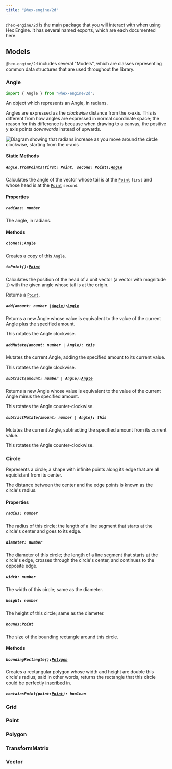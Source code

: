 ```yaml
---
title: "@hex-engine/2d"
---
```


`@hex-engine/2d` is the main package that you will interact with when using Hex Engine. It has several named exports, which are each documented here.

## Models

`@hex-engine/2d` includes several "Models", which are classes representing common data structures that are used throughout the library.

### Angle

```ts
import { Angle } from "@hex-engine/2d";
```

An object which represents an Angle, in radians.

Angles are expressed as the _clockwise_ distance from the x-axis. This is different from how angles are expressed in normal coordinate space; the reason for this difference is because when drawing to a canvas, the positive y axis points _downwards_ instead of upwards.

![Diagram showing that radians increase as you move around the circle clockwise, starting from the x-axis](/img/canvas-angle-diagram.png)

#### Static Methods

##### `Angle.fromPoints(first: Point, second: Point):`[`Angle`]

Calculates the angle of the vector whose tail is at the [`Point`] `first` and whose head
is at the [`Point`] `second`.

#### Properties

##### `radians: number`

The angle, in radians.

#### Methods

##### `clone():`[`Angle`]

Creates a copy of this `Angle`.

##### `toPoint():`[`Point`]

Calculates the position of the head of a unit vector (a vector with magnitude `1`) with the given angle
whose tail is at the origin.

Returns a [`Point`].

##### `add(amount: number |`[`Angle`]`):`[`Angle`]

Returns a new Angle whose value is equivalent to the value of the
current Angle plus the specified amount.

This rotates the Angle clockwise.

##### `addMutate(amount: number | Angle): this`

Mutates the current Angle, adding the specified amount to its current value.

This rotates the Angle clockwise.

##### `subtract(amount: number | Angle):`[`Angle`]

Returns a new Angle whose value is equivalent to the value of the
current Angle minus the specified amount.

This rotates the Angle counter-clockwise.

##### `subtractMutate(amount: number | Angle): this`

Mutates the current Angle, subtracting the specified amount from its current value.

This rotates the Angle counter-clockwise.

### Circle

Represents a circle; a shape with infinite points along its edge that are all
equidistant from its center.

The distance between the center and the edge points is known as the circle's
radius.

#### Properties

##### `radius: number`

The radius of this circle; the length of a line segment that starts at the
circle's center and goes to its edge.

##### `diameter: number`

The diameter of this circle; the length of a line segment that starts at
the circle's edge, crosses through the circle's center, and continues to
the opposite edge.

##### `width: number`

The width of this circle; same as the diameter.

##### `height: number`

The height of this circle; same as the diameter.

##### `bounds:`[`Point`]

The size of the bounding rectangle around this circle.

#### Methods

##### `boundingRectangle():`[`Polygon`]

Creates a rectangular polygon whose width and height are double this circle's radius;
said in other words, returns the rectangle that this circle could be perfectly
[inscribed](https://www.mathopenref.com/inscribed.html) in.

##### `containsPoint(point:`[`Point`]`): boolean`

### Grid

### Point

### Polygon

### TransformMatrix

### Vector

[`@hex-engine/core`]: api-core
[`angle`]: #angle
[`circle`]: #circle
[`grid`]: #grid
[`point`]: #point
[`polygon`]: #polygon
[`transformmatrix`]: #transformmatrix
[`vector`]: #vector
